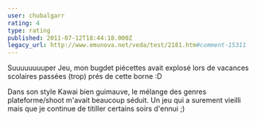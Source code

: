 ```yaml
---
user: chubalgarr
rating: 4
type: rating
published: 2011-07-12T18:44:18.000Z
legacy_url: http://www.emunova.net/veda/test/2181.htm#comment-15311
---
```

Suuuuuuuuper Jeu, mon bugdet piécettes avait explosé lors de vacances scolaires passées (trop) prés de cette borne :D

Dans son style Kawai bien guimauve, le mélange des genres plateforme/shoot m'avait beaucoup séduit. Un jeu qui a surement vieilli mais que je continue de titiller certains soirs d'ennui ;)